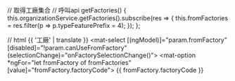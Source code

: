 // 取得工廠集合
// 呼叫api
	getFactories() {
		this.organizationService.getFactories().subscribe(res => {
			this.fromFactories = res.filter(p => p.typeFeaturePrefix = 4);
		});
	};

// html
  <mat-form-field>
                <mat-label>{{ '工廠' | translate }}</mat-label>
                <mat-select [(ngModel)]="param.fromFactory" [disabled]="!param.canUseFromFactory"
                    (selectionChange)="onFactorySelectionChange()">
                    <mat-option *ngFor="let fromFactory of fromFactories" [value]="fromFactory.factoryCode">
                        {{ fromFactory.factoryCode }}
                    </mat-option>
                </mat-select>
            </mat-form-field>